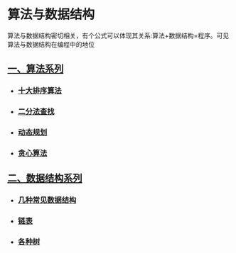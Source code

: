 # 算法与数据结构

算法与数据结构密切相关，有个公式可以体现其关系:算法+数据结构=程序。可见算法与数据结构在编程中的地位

## [一、算法系列](../../algorithm/)

- ### [十大排序算法](../../algorithm/top10sort)

- ### [二分法查找](../../algorithm/dichotomy)

- ### [动态规划](../../algorithm/dp)

- ### [贪心算法](../../algorithm/greedy)

## [二、数据结构系列](../../data-structure/)

- ### [几种常见数据结构](../../data-structure/ds)

- ### [链表](../../data-structure/link)

- ### [各种树](../../data-structure/tree)